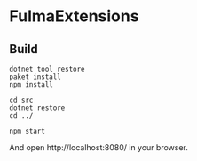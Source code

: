 # FulmaExtensions
## Build

```batch
dotnet tool restore
paket install
npm install

cd src
dotnet restore
cd ../

npm start
```

And open http://localhost:8080/ in your browser.